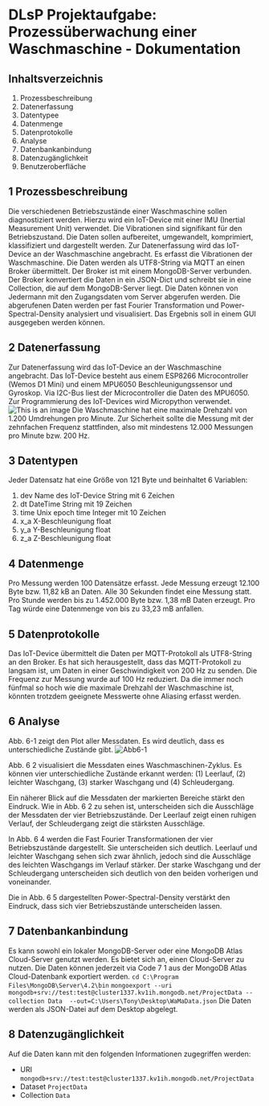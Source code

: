 # DLsP Projektaufgabe: Prozessüberwachung einer Waschmaschine - Dokumentation

## Inhaltsverzeichnis
1.	Prozessbeschreibung
2.	Datenerfassung
3.	Datentypee
4.	Datenmenge
5.	Datenprotokolle	
6.	Analyse	
7.	Datenbankanbindung	
8.	Datenzugänglichkeit	
9.	Benutzeroberfläche	

## 1 Prozessbeschreibung
Die verschiedenen Betriebszustände einer Waschmaschine sollen diagnostiziert werden. Hierzu wird ein IoT-Device mit einer IMU (Inertial Measurement Unit) verwendet. Die Vibrationen sind signifikant für den Betriebszustand. Die Daten sollen aufbereitet, umgewandelt, komprimiert, klassifiziert und dargestellt werden.
Zur Datenerfassung wird das IoT-Device an der Waschmaschine angebracht. Es erfasst die Vibrationen der Waschmaschine. Die Daten werden als UTF8-String via MQTT an einen Broker übermittelt. Der Broker ist mit einem MongoDB-Server verbunden. Der Broker konvertiert die Daten in ein JSON-Dict und schreibt sie in eine Collection, die auf dem MongoDB-Server liegt.
Die Daten können von Jedermann mit den Zugangsdaten vom Server abgerufen werden. Die abgerufenen Daten werden per fast Fourier Transformation und Power-Spectral-Density analysiert und visualisiert. Das Ergebnis soll in einem GUI ausgegeben werden können.

## 2 Datenerfassung
Zur Datenerfassung wird das IoT-Device an der Waschmaschine angebracht. Das IoT-Device besteht aus einem ESP8266 Microcontroller (Wemos D1 Mini) und einem MPU6050 Beschleunigungssensor und Gyroskop. Via I2C-Bus liest der Microcontroller die Daten des MPU6050. Zur Programmierung des IoT-Devices wird Micropython verwendet.
![This is an image](/../main/11_Abbildungen/WaMa.jpg)
Die Waschmaschine hat eine maximale Drehzahl von 1.200 Umdrehungen pro Minute. Zur Sicherheit sollte die Messung mit der zehnfachen Frequenz stattfinden, also mit mindestens 12.000 Messungen pro Minute bzw. 200 Hz.

## 3 Datentypen
Jeder Datensatz hat eine Größe von 121 Byte und beinhaltet 6 Variablen:
1.	dev	Name des IoT-Device		String mit 6 Zeichen
2.	dt	DateTime			String mit 19 Zeichen
3.	time	Unix epoch time		Integer mit 10 Zeichen
4.	x_a	X-Beschleunigung 		float
5.	y_a	Y-Beschleunigung		float
6.	z_a	Z-Beschleunigung		float

## 4 Datenmenge
Pro Messung werden 100 Datensätze erfasst. Jede Messung erzeugt 12.100 Byte bzw. 11,82 kB an Daten. Alle 30 Sekunden findet eine Messung statt. Pro Stunde werden bis zu 1.452.000 Byte bzw. 1,38 mB Daten erzeugt. Pro Tag würde eine Datenmenge von bis zu 33,23 mB anfallen.

## 5 Datenprotokolle
Das IoT-Device übermittelt die Daten per MQTT-Protokoll als UTF8-String an den Broker. Es hat sich herausgestellt, dass das MQTT-Protokoll zu langsam ist, um Daten in einer Geschwindigkeit von 200 Hz zu senden. Die Frequenz zur Messung wurde auf 100 Hz reduziert. Da die immer noch fünfmal so hoch wie die maximale Drehzahl der Waschmaschine ist, könnten trotzdem geeignete Messwerte ohne Aliasing erfasst werden.

## 6 Analyse
Abb. 6-1 zeigt den Plot aller Messdaten. Es wird deutlich, dass es unterschiedliche Zustände gibt.
![Abb6-1](/../main/11_Abbildungen/Abb6-1.jpg)

Abb. 6 2 visualisiert die Messdaten eines Waschmaschinen-Zyklus. Es können vier unterschiedliche Zustände erkannt werden: (1) Leerlauf, (2) leichter Waschgang, (3) starker Waschgang und (4) Schleudergang.

Ein näherer Blick auf die Messdaten der markierten Bereiche stärkt den Eindruck. Wie in Abb. 6 2 zu sehen ist, unterscheiden sich die Ausschläge der Messdaten der vier Betriebszustände. Der Leerlauf zeigt einen ruhigen Verlauf, der Schleudergang zeigt die stärksten Ausschläge.

In Abb. 6 4 werden die Fast Fourier Transformationen der vier Betriebszustände dargestellt. Sie unterscheiden sich deutlich. Leerlauf und leichter Waschgang sehen sich zwar ähnlich, jedoch sind die Ausschläge des leichten Waschgangs im Verlauf stärker. Der starke Waschgang und der Schleudergang unterscheiden sich deutlich von den beiden vorherigen und voneinander. 

Die in Abb. 6 5 dargestellten Power-Spectral-Density verstärkt den Eindruck, dass sich vier Betriebszustände unterscheiden lassen.

## 7 Datenbankanbindung
Es kann sowohl ein lokaler MongoDB-Server oder eine MongoDB Atlas Cloud-Server genutzt werden. Es bietet sich an, einen Cloud-Server zu nutzen. Die Daten können jederzeit via Code 7 1 aus der MongoDB Atlas Cloud-Datenbank exportiert werden.
`cd C:\Program Files\MongoDB\Server\4.2\bin`
`mongoexport --uri mongodb+srv://test:test@cluster1337.kv1ih.mongodb.net/ProjectData --collection Data  --out=C:\Users\Tony\Desktop\WaMaData.json`
Die Daten werden als JSON-Datei auf dem Desktop abgelegt.

## 8 Datenzugänglichkeit
Auf die Daten kann mit den folgenden Informationen zugegriffen werden:
- URI           `mongodb+srv://test:test@cluster1337.kv1ih.mongodb.net/ProjectData`
- Dataset       `ProjectData`
- Collection    `Data`




